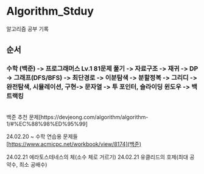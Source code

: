 # Algorithm_Stduy
알고리즘 공부 기록


## 순서
### 수학 (백준) -> 프로그래머스 Lv.1 81문제 풀기 -> 자료구조 -> 재귀 -> DP -> 그래프(DFS/BFS) -> 최단경로 -> 이분탐색 -> 분할정복 -> 그리디 -> 완전탐색, 시뮬레이션, 구현-> 문자열 -> 투 포인터, 슬라이딩 윈도우 -> 백트랙킹

</br>
백준 추천 문제[https://devjeong.com/algorithm/algorithm-1/#%EC%88%98%ED%95%99]
</br>

24.02.20 ~ 
수학 연습용 문제들[https://www.acmicpc.net/workbook/view/8174](백준)


24.02.21 에라토스테네스의 체(소수 체로 거르기)
24.02.21 유클리드의 호제(최대 공약수, 최소 공배수)
